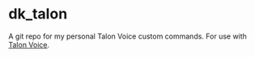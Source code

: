 # dk_talon
A git repo for my personal Talon Voice custom commands. For use with [Talon Voice](https://talonvoice.com/).
